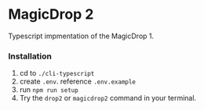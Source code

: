 # MagicDrop 2

Typescript impmentation of the MagicDrop 1.

### Installation

1. cd to `./cli-typescript`
2. create `.env`. reference `.env.example`
3. run `npm run setup`
4. Try the `drop2` or `magicdrop2` command in your terminal.

